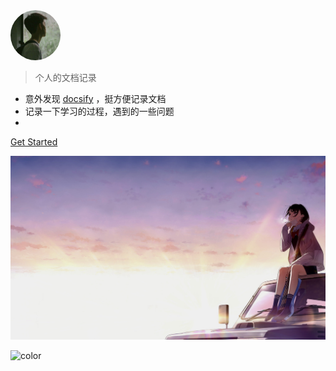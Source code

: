 <img src="./media/toux2.png" width="80" style='border-radius:50%'/>


> 个人的文档记录

- 意外发现 <span style="color: #22a2c9;text-decoration: underline;">[docsify](https://github.com/docsifyjs/docsify)</span> ，挺方便记录文档
- 记录一下学习的过程，遇到的一些问题
- 


[Get Started](README.md)

![](./media/xiaolan.jpeg)

![color](#dddddd)